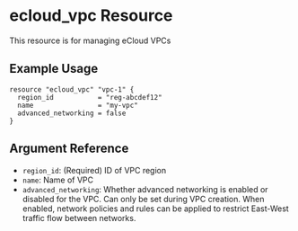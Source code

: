 # ecloud_vpc Resource

This resource is for managing eCloud VPCs

## Example Usage

```hcl
resource "ecloud_vpc" "vpc-1" {
  region_id           = "reg-abcdef12"
  name                = "my-vpc"
  advanced_networking = false
}
```

## Argument Reference

- `region_id`: (Required) ID of VPC region
- `name`: Name of VPC
- `advanced_networking`: Whether advanced networking is enabled or disabled for the VPC. Can only be set during VPC creation. When enabled, network policies and rules can be applied to restrict East-West traffic flow between networks.
